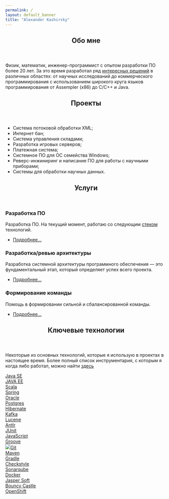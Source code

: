 ```yaml
---
permalink: /
layout: default_banner
title: "Alexander Kashirsky"
---
```


<section id="about">
    <div class="inner">
        <article>
            <header class="major">
                <h2>Обо мне</h2>
            </header>
            <p>
            Физик, математик, инженер-программист с опытом разработки ПО более 20 лет.
            За это время разработал ряд <a href="#projects" class="next scrolly">интересных решений</a> в различных областях: от научных исследований до коммерческого
            программирования c использованием широкого круга языков программирования от Assempler (x86) до C/С++ и Java.
            </p>
        </article>
    </div>
</section>
<section id="projects">
    <div class="inner">
        <article>
            <header class="major">
                <h2>Проекты</h2>
            </header>
            <p>
                <ul>
                    <li>Система потоковой обработки XML;</li>
                    <li>Интернет бан;</li>
                    <li>Система управления складами;</li>
                    <li>Разработка игровых серверов;</li>
                    <li>Платежная система;</li>
                    <li>Системное ПО для OC семейства Windows;</li>
                    <li>Реверс-инжиниринг и написание ПО для работы с научными приборами;</li>
                    <li>Системы для обработки научных данных.</li>
                </ul>
            </p>
        </article>
    </div>
</section>
<section id="services">
    <div class="inner">
        <header class="major">
            <h2>Услуги</h2>
        </header>
        <div class="content">
            <h3>Разработка ПО</h3>
            <p>Разработка ПО. На текущий момент, работаю со следующим <a href="#keytechnologies" class="next scrolly">стеком</a> технологий.</p>
            <ul class="actions">
                <li><a href="/development" class="button next scrolly">Подробнее...</a></li>
            </ul>
        </div>
        <div class="context">
            <h3>Разработка/ревью архитектуры</h3>
            <p>Разработка системной архитектуры программного обеспечения — это фундаментальный этап, который определяет успех всего проекта. </p>
            <ul class="actions">
                <li><a href="/arhitecture" class="button next scrolly">Подробнее...</a></li>
            </ul>
        </div>
        <div class="context">
            <h3>Формирование команды</h3>
            <p>Помощь в формировании сильной и сбалансированной команды.</p>
            <ul class="actions">
                <li><a href="/hr" class="button next scrolly">Подробнее...</a></li>
            </ul>
        </div>
    </div>
</section>
<section id="keytechnologies">
    <div class="inner">
        <article>
            <header class="major">
                <h2>Ключевые технологии</h2>
            </header>
            <p>Некоторые из основных технологий, которые я использую в проектах в настоящее время. Более полный список инструментария,
            с которым я когда либо работал, можно найти <a href="alltechnologies" class="next scrolly">здесь</a></p>
            <div class="row">
                    <div class="line">
                        <div><a href="https://www.java.com" target="_blank"><span class="image fit"><img src="images/in/javase.webp" alt="" />Java SE</span></a></div>
                        <div><a href="https://jakarta.ee/" target="_blank"><span class="image fit"><img src="images/in/javaee.webp" alt="" />JAVA EE</span></a></div>
                        <div><a href="https://scala-lang.org/" target="_blank"><span class="image fit"><img src="images/in/scala.webp" alt="" />Scala</span></a></div>
                        <div><a href="https://spring.io/" target="_blank"><span class="image fit"><img src="images/in/spring.webp" alt="" />Spring</span></a></div>
                        <div><a href="https://www.oracle.com/" target="_blank"><span class="image fit"><img src="images/in/oracledb.webp" alt="" />Oracle</span></a></div>
                        <div><a href="https://www.postgresql.org/" target="_blank"><span class="image fit"><img src="images/in/postgresdb.webp" alt="" />Postgres</span></a></div>
                        <div><a href="https://hibernate.org/" target="_blank"><span class="image fit"><img src="images/in/hibernate.webp" alt="" />Hibernate</span></a></div>
                        <div><a href="https://kafka.apache.org/" target="_blank"><span class="image fit"><img src="images/in/kafka.webp" alt="" />Kafka</span></a></div>
                        <div><a href="https://lucene.apache.org/" target="_blank"><span class="image fit"><img src="images/in/lucene.webp" alt="" />Lucene</span></a></div>
                        <div><a href="https://www.antlr.org/" target="_blank"><span class="image fit"><img src="images/in/antlr.webp" alt="" />Antlr</span></a></div>
                        <div><a href="https://junit.org" target="_blank"><span class="image fit"><img src="images/in/junit.webp" alt="" />JUnit</span></a></div>
                        <div><a href="https://developer.mozilla.org/ru/docs/Learn_web_development/Core/Scripting/What_is_JavaScript" target="_blank"><span class="image fit"><img src="images/in/javascript.webp" alt="" />JavaScript</span></a></div>
                        <div><a href="https://www.groovy-lang.org/" target="_blank"><span class="image fit"><img src="images/in/groove.webp" alt="" />Groove</span></a></div>
                        <div><a href="https://git-scm.com/" target="_blank"><span class="image fit"><img src="images/in/git.webp">Git</span></a></div>
                        <div><a href="https://maven.apache.org/" target="_blank"><span class="image fit"><img src="images/in/maven.webp" alt="" />Maven</span></a></div>
                        <div><a href="https://gradle.org/" target="_blank"><span class="image fit"><img src="images/in/gradle.webp" alt="" />Gradle</span></a></div>
                        <div><a href="https://checkstyle.org/" target="_blank"><span class="image fit"><img src="images/in/checkstyle.webp" alt="" />Checkstyle</span></a></div>
                        <div><a href="https://www.sonarsource.com/products/sonarqube/" target="_blank"><span class="image fit"><img src="images/in/sonarcube.webp" alt="" />Sonarqube</span></a></div>
                        <div><a href="https://www.docker.com/" target="_blank"><span class="image fit"><img src="images/in/docker.webp" alt="" />Docker</span></a></div>
                        <div><a href="https://www.jaspersoft.com/" target="_blank"><span class="image fit"><img src="images/in/jaspersoft.webp" alt="" />Jasper Soft</span></a></div>
                        <div><a href="https://www.bouncycastle.org/" target="_blank"><span class="image fit"><img src="images/in/bounsycastle.webp" alt="" />Bouncy Castle</span></a></div>
                        <div><a href="https://www.redhat.com/en/technologies/cloud-computing/openshift" target="_blank"><span class="image fit"><img src="images/in/openshift.webp" alt="" />OpenShift</span></a></div>
                    </div>
            </div>
        </article>
    </div>
</section>